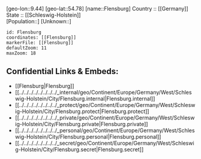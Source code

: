 ﻿---
location: [54.78,9.44] 
mapzoom: [7,12] 
mapmarker: city 
type: City
tags:
- geo/City


SpocWebEntityId: 30187
isDeleted: false
confidential: public

---
[geo-lon::9.44] 
[geo-lat::54.78] 
[name::Flensburg] 
Country :: [[Germany]]  
State :: [[Schleswig-Holstein]]  
[Population::] 
[Unknown::] 


```leaflet
id: Flensburg
coordinates: [[Flensburg]] 
markerFile: [[Flensburg]] 
defaultZoom: 11 
maxZoom: 18
```


## Confidential Links & Embeds: 
- [[Flensburg|Flensburg]]  
- [[../../../../../../../../_internal/geo/Continent/Europe/Germany/West/Schleswig-Holstein/City/Flensburg.internal|Flensburg.internal]] 
- [[../../../../../../../../_protect/geo/Continent/Europe/Germany/West/Schleswig-Holstein/City/Flensburg.protect|Flensburg.protect]] 
- [[../../../../../../../../_private/geo/Continent/Europe/Germany/West/Schleswig-Holstein/City/Flensburg.private|Flensburg.private]] 
- [[../../../../../../../../_personal/geo/Continent/Europe/Germany/West/Schleswig-Holstein/City/Flensburg.personal|Flensburg.personal]] 
- [[../../../../../../../../_secret/geo/Continent/Europe/Germany/West/Schleswig-Holstein/City/Flensburg.secret|Flensburg.secret]] 

